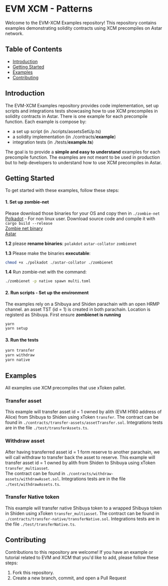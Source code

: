 # EVM XCM - Patterns

Welcome to the EVM-XCM Examples repository! This repository contains examples demonstrating solidity contracts using XCM precompiles on Astar network.

## Table of Contents

- [Introduction](#introduction)
- [Getting Started](#getting-started)
- [Examples](#examples)
- [Contributing](#contributing)

## Introduction

The EVM-XCM Examples repository provides code implementation, set up scripts and integrations tests showcasing how to use XCM precompiles in solidity contracts in Astar.
There is one example for each precompile function. Each example is compose by:
- a set up script (in ./scripts/assetsSetUp.ts)
- a solidity implementation (in ./contracts/**example**)
- integration tests (in ./tests/**example.ts**)

The goal is to provide a **simple and easy to understand** examples for each precompile function. The examples are not meant to be used in production but to help developers to understand how to use XCM precompiles in Astar.

## Getting Started

To get started with these examples, follow these steps:

#### 1. Set up zombie-net      
Please download those binaries for your OS and copy then in `./zombie-net`      
[Polkadot](https://github.com/paritytech/polkadot/releases/tag/v0.9.43) - For non linux user. Download source code and compile it with `cargo build --release`    
[Zombie net binary](https://github.com/paritytech/zombienet/releases/tag/v1.3.62)      
[Astar](https://github.com/AstarNetwork/Astar/releases/tag/untagged-b3776ae57c2d3afe42c4)    

**1.2** please **rename binaries**:
`polakdot`
`astar-collator`
`zombienet`

**1.3** Please make the binaries **executable**:
```bash
chmod +x ./polkadot ./astar-collator ./zombienet
```

**1.4** Run zombie-net with the command:
```bash
./zombienet -p native spawn multi.toml
```

#### 2. Run scripts - Set up the environment
The examples rely on a Shibuya and Shiden parachain with an open HRMP channel. an asset TST (id = 1) is created in both parachain. Location is registerd as Shibuya.
First ensure **zombienet is running**
```bash
yarn
yarn setup
```

#### 3. Run the tests
```bash
yarn transfer
yarn withdraw
yarn native
```

## Examples

All examples use XCM precompiles that use xToken pallet.

### Transfer asset
This example will transfer asset id = 1 owned by alith (EVM H160 address of Alice) from Shibuya to Shiden using xToken `transfer`.
The contract can be found in `./contracts/transfer-assets/assetTransfer.sol`. Integrations tests are in the file `./test/transferAssets.ts`.

### Withdraw asset
After having transferred asset id = 1 form reserve to another parachain, we will call withdraw to transfer back the asset to reserve. This example will transfer asset id = 1 owned by alith from Shiden to Shibuya using xToken `transfer_multiasset`.    
The contract can be found in `./contracts/withdraw-assets/withdrawAsset.sol`. Integrations tests are in the file `./test/withdrawAssets.ts`.

### Transfer Native token
This example will transfer native Shibuya token to a wrapped Shibuya token in Shiden using xToken `transfer_multiasset`.
The contract can be found in `./contracts/transfer-native/transferNative.sol`. Integrations tests are in the file `./test/transferNative.ts`.

## Contributing

Contributions to this repository are welcome! If you have an example or tutorial related to EVM and XCM that you'd like to add, please follow these steps:

1. Fork this repository.
2. Create a new branch, commit, and open a Pull Request

